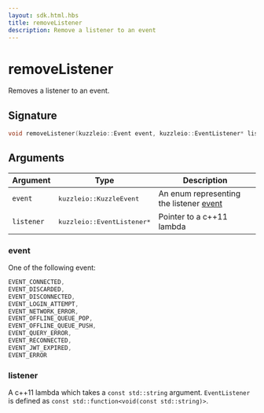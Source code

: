 ```yaml
---
layout: sdk.html.hbs
title: removeListener
description: Remove a listener to an event
---
```


# removeListener

Removes a listener to an event.

## Signature

```cpp
void removeListener(kuzzleio::Event event, kuzzleio::EventListener* listener);
```

## Arguments

| Argument   | Type                                 | Description                                                            |
| ---------- | ------------------------------------ | ---------------------------------------------------------------------- |
| `event`    | <pre>kuzzleio::KuzzleEvent</pre>     | An enum representing the listener [event](/sdk-reference/cpp/1/events) |
| `listener` | <pre>kuzzleio::EventListener\*</pre> | Pointer to a c++11 lambda                                              |

### event

One of the following event:

```cpp
EVENT_CONNECTED,
EVENT_DISCARDED,
EVENT_DISCONNECTED,
EVENT_LOGIN_ATTEMPT,
EVENT_NETWORK_ERROR,
EVENT_OFFLINE_QUEUE_POP,
EVENT_OFFLINE_QUEUE_PUSH,
EVENT_QUERY_ERROR,
EVENT_RECONNECTED,
EVENT_JWT_EXPIRED,
EVENT_ERROR
```

### listener

A c++11 lambda which takes a `const std::string` argument.
`EventListener` is defined as `const std::function<void(const std::string)>`.
